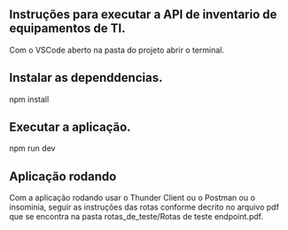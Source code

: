 ## Instruções para executar a API de inventario de equipamentos de TI.

Com o VSCode aberto na pasta do projeto abrir o terminal.

## Instalar as dependdencias.

npm install

## Executar a aplicação.

npm run dev

## Aplicação rodando

Com a aplicação rodando usar o Thunder Client ou o Postman ou o insominia, seguir as instruções das rotas
conforme decrito no arquivo pdf que se encontra na pasta rotas_de_teste/Rotas de teste endpoint.pdf.
